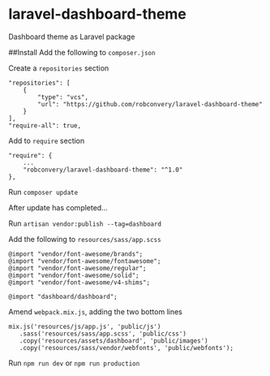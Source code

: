 # laravel-dashboard-theme
Dashboard theme as Laravel package 

##Install
Add the following to <code>composer.json</code>

Create a `repositories` section

```
"repositories": [
    {
        "type": "vcs",
        "url": "https://github.com/robconvery/laravel-dashboard-theme"
    }
],
"require-all": true,
```

Add to `require` section

```
"require": {
    ...
    "robconvery/laravel-dashboard-theme": "^1.0"
},    
```

Run `composer update`

After update has completed...

Run `artisan vendor:publish --tag=dashboard`

Add the following to `resources/sass/app.scss`

```$xslt
@import "vendor/font-awesome/brands";
@import "vendor/font-awesome/fontawesome";
@import "vendor/font-awesome/regular";
@import "vendor/font-awesome/solid";
@import "vendor/font-awesome/v4-shims";

@import "dashboard/dashboard";
```

Amend `webpack.mix.js`, adding the two bottom lines

```$xslt
mix.js('resources/js/app.js', 'public/js')
   .sass('resources/sass/app.scss', 'public/css')
   .copy('resources/assets/dashboard', 'public/images')
   .copy('resources/sass/vendor/webfonts', 'public/webfonts');
```

Run `npm run dev` or `npm run production`
